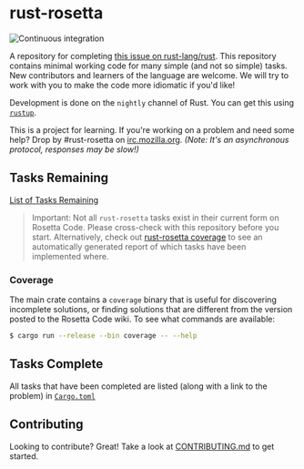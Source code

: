 # rust-rosetta #
![Continuous integration](https://github.com/rust-rosetta/rust-rosetta/workflows/Continuous%20integration/badge.svg)

A repository for completing [this issue on rust-lang/rust](https://github.com/rust-lang/rust/issues/10513). This repository contains minimal working code for many simple (and not so simple) tasks. New contributors and learners of the language are welcome. We will try to work with you to make the code more idiomatic if you'd like!

Development is done on the `nightly` channel of Rust. You can get this using [`rustup`](https://www.rustup.rs/).

This is a project for learning. If you're working on a problem and need some help? Drop by #rust-rosetta on [irc.mozilla.org](https://kiwiirc.com/client/irc.mozilla.org). *(Note: It's an asynchronous protocol, responses may be slow!)*

## Tasks Remaining ##

[List of Tasks Remaining](http://rosettacode.org/wiki/Reports:Tasks_not_implemented_in_Rust)

> Important: Not all `rust-rosetta` tasks exist in their current form on Rosetta Code. Please cross-check with this repository before you start. Alternatively, check out [rust-rosetta coverage](https://euclio.github.io/rosetta-coverage) to see an automatically generated report of which tasks have been implemented where.

### Coverage ###

The main crate contains a `coverage` binary that is useful for discovering
incomplete solutions, or finding solutions that are different from the version
posted to the Rosetta Code wiki. To see what commands are available:

```sh
$ cargo run --release --bin coverage -- --help
```

## Tasks Complete ##

All tasks that have been completed are listed (along with a link to the problem) in [`Cargo.toml`](./Cargo.toml)

## Contributing ##

Looking to contribute? Great! Take a look at [CONTRIBUTING.md](CONTRIBUTING.md) to get started.
